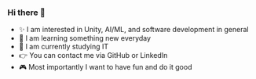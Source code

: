 ### Hi there 👋

<!--
**Kargisa/Kargisa** is a ✨ _special_ ✨ repository because its `README.md` (this file) appears on your GitHub profile.

Here are some ideas to get you started:

- 🔭 I’m currently working on ...
- 🌱 I’m currently learning ...
- 👯 I’m looking to collaborate on ...
- 🤔 I’m looking for help with ...
- 💬 Ask me about ...
- 📫 How to reach me: ...
- 😄 Pronouns: ...
- ⚡ Fun fact: ...
-->

- ✨ I am interested in Unity, AI/ML, and software development in general
- 📕 I am learning something new everyday
- 🏫 I am currently studying IT
- 👉 You can contact me via GitHub or LinkedIn
- 🎮 Most importantly I want to have fun and do it good
